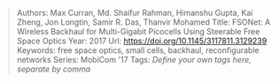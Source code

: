 > Authors: Max Curran, Md. Shaifur Rahman, Himanshu Gupta, Kai Zheng, Jon Longtin, Samir R. Das, Thanvir Mohamed
> Title: FSONet: A Wireless Backhaul for Multi-Gigabit Picocells Using Steerable Free Space Optics
> Year: 2017
> Url: https://doi.org/10.1145/3117811.3129239
> Keywords: free space optics, small cells, backhaul, reconfigurable networks
> Series: MobiCom '17
> Tags: *Define your own tags here, separate by comma*